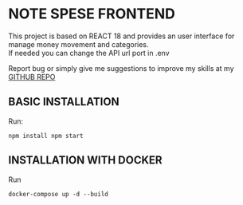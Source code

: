 
# NOTE SPESE FRONTEND

This project is based on REACT 18 and provides an user interface for manage money movement and categories.  
If needed you can change the API url port in .env

Report bug or simply give me suggestions to improve my skills at my [GITHUB REPO](https://github.com/tommaso-cisternino/notespese_backend)

## BASIC INSTALLATION
Run:

    npm install npm start
## INSTALLATION WITH DOCKER
Run

    docker-compose up -d --build